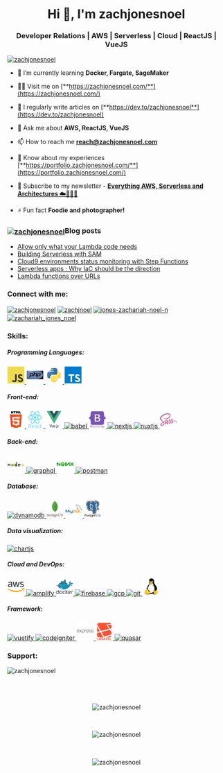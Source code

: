 <h1 align="center">Hi 👋, I'm zachjonesnoel</h1>
<h3 align="center">Developer Relations | AWS | Serverless | Cloud | ReactJS | VueJS</h3>

<!--<p align="left"> <a href="https://github.com/ryo-ma/github-profile-trophy"><img src="https://github-profile-trophy.vercel.app/?username=zachjonesnoel" alt="zachjonesnoel" /></a> </p>-->

<p align="left"> <a href="https://twitter.com/zachjonesnoel" target="blank"><img src="https://img.shields.io/twitter/follow/zachjonesnoel?logo=twitter&style=for-the-badge" alt="zachjonesnoel" /></a> </p>

- 🌱 I’m currently learning **Docker, Fargate, SageMaker**

- 👨‍💻 Visit me on [**https://zachjonesnoel.com/**](https://zachjonesnoel.com/)

- 📝 I regularly write articles on [**https://dev.to/zachjonesnoel**](https://dev.to/zachjonesnoel)

- 💬 Ask me about **AWS, ReactJS, VueJS**

- 📫 How to reach me **reach@zachjonesnoel.com**

- 📄 Know about my experiences [**https://portfolio.zachjonesnoel.com/**](https://portfolio.zachjonesnoel.com/)

- 📰 Subscribe to my newsletter - [**Everything AWS, Serverless and Architectures ☁️🚀👨‍💻**](https://www.getrevue.co/profile/zachjonesnoel)

- ⚡ Fun fact **Foodie and photographer!**

### <a href="https://dev.to/zachjonesnoel" target="blank"><img align="center" src="https://cdn.jsdelivr.net/npm/simple-icons@3.0.1/icons/dev-dot-to.svg" alt="zachjonesnoel" height="30" width="40" /></a>Blog posts
<!-- BLOG-POST-LIST:START -->

- [Allow only what your Lambda code needs](https://dev.to/aws-builders/allow-only-what-your-lambda-code-needs-59f2)
- [Building Serverless with SAM](https://dev.to/aws-builders/building-serverless-with-sam-396o)
- [Cloud9 environments status monitoring with Step Functions](https://dev.to/aws-builders/cloud9-environments-status-monitoring-with-step-functions-26lm)
- [Serverless apps : Why IaC should be the direction](https://dev.to/aws-builders/serverless-apps-why-iac-should-be-the-direction-1h05)
- [Lambda functions over URLs](https://dev.to/aws-builders/lambda-functions-over-urls-5dca)

<!-- BLOG-POST-LIST:END -->

<h3 align="left">Connect with me:</h3>
<p align="left">
<a href="https://dev.to/zachjonesnoel" target="blank"><img align="center" src="https://cdn.jsdelivr.net/npm/simple-icons@3.0.1/icons/dev-dot-to.svg" alt="zachjonesnoel" height="30" width="40" /></a>
<a href="https://twitter.com/zachjnoel" target="blank"><img align="center" src="https://raw.githubusercontent.com/rahuldkjain/github-profile-readme-generator/master/src/images/icons/Social/twitter.svg" alt="zachjnoel" height="30" width="40" /></a>
<a href="https://linkedin.com/in/jones-zachariah-noel-n" target="blank"><img align="center" src="https://raw.githubusercontent.com/rahuldkjain/github-profile-readme-generator/master/src/images/icons/Social/linked-in-alt.svg" alt="jones-zachariah-noel-n" height="30" width="40" /></a>
<a href="https://instagram.com/zachariah_jones_noel" target="blank"><img align="center" src="https://raw.githubusercontent.com/rahuldkjain/github-profile-readme-generator/master/src/images/icons/Social/instagram.svg" alt="zachariah_jones_noel" height="30" width="40" /></a>
</p>

<h3 align="left">Skills:</h3>
<h5 align="left">Programming Languages:</h5>
<p align="left">
 <!--JS-->
<a href="https://developer.mozilla.org/en-US/docs/Web/JavaScript" target="_blank"> <img src="https://raw.githubusercontent.com/devicons/devicon/master/icons/javascript/javascript-original.svg" alt="javascript" width="40" height="40"/> </a>
 <!--PHP-->
 <a href="https://www.php.net" target="_blank"> <img src="https://raw.githubusercontent.com/devicons/devicon/master/icons/php/php-original.svg" alt="php" width="40" height="40"/> </a> 
 <!--Python-->
 <a href="https://www.python.org" target="_blank"> <img src="https://raw.githubusercontent.com/devicons/devicon/master/icons/python/python-original.svg" alt="python" width="40" height="40"/> </a>
 <!--TypeScript-->
 <a href="https://www.typescriptlang.org/" target="_blank"> <img src="https://raw.githubusercontent.com/devicons/devicon/master/icons/typescript/typescript-original.svg" alt="typescript" width="40" height="40"/> </a>
</p>
<h5 align="left">Front-end:</h5>
<p align="left">
 <!--HTML5-->
 <a href="https://www.w3.org/html/" target="_blank"> <img src="https://raw.githubusercontent.com/devicons/devicon/master/icons/html5/html5-original-wordmark.svg" alt="html5" width="40" height="40"/> </a>
 <!--ReactJS-->
 <a href="https://reactjs.org/" target="_blank"> <img src="https://raw.githubusercontent.com/devicons/devicon/master/icons/react/react-original-wordmark.svg" alt="react" width="40" height="40"/> </a>
 <!--VueJS-->
 <a href="https://vuejs.org/" target="_blank"> <img src="https://raw.githubusercontent.com/devicons/devicon/master/icons/vuejs/vuejs-original-wordmark.svg" alt="vuejs" width="40" height="40"/> </a>
 <!--Babel-->
 <a href="https://babeljs.io/" target="_blank"> <img src="https://www.vectorlogo.zone/logos/babeljs/babeljs-icon.svg" alt="babel" width="40" height="40"/> </a>
 <!--Bootstrap-->
 <a href="https://getbootstrap.com" target="_blank"> <img src="https://raw.githubusercontent.com/devicons/devicon/master/icons/bootstrap/bootstrap-plain-wordmark.svg" alt="bootstrap" width="40" height="40"/> </a>
 <!--NextJS-->
 <a href="https://nextjs.org/" target="_blank"> <img src="https://cdn.worldvectorlogo.com/logos/nextjs-3.svg" alt="nextjs" width="40" height="40"/> </a>
 <!--NuxtJS-->
 <a href="https://nuxtjs.org/" target="_blank"> <img src="https://www.vectorlogo.zone/logos/nuxtjs/nuxtjs-icon.svg" alt="nuxtjs" width="40" height="40"/> </a>
 <!--SASS-->
 <a href="https://sass-lang.com" target="_blank"> <img src="https://raw.githubusercontent.com/devicons/devicon/master/icons/sass/sass-original.svg" alt="sass" width="40" height="40"/> </a>
 
</p>
<h5 align="left">Back-end:</h5>
<p align="left">
 <!--NodeJS-->
 <a href="https://nodejs.org" target="_blank"> <img src="https://raw.githubusercontent.com/devicons/devicon/master/icons/nodejs/nodejs-original-wordmark.svg" alt="nodejs" width="40" height="40"/> </a>
 <!--GraphQL-->
 <a href="https://graphql.org" target="_blank"> <img src="https://www.vectorlogo.zone/logos/graphql/graphql-icon.svg" alt="graphql" width="40" height="40"/> </a>
 <!--nginx-->
 <a href="https://www.nginx.com" target="_blank"> <img src="https://raw.githubusercontent.com/devicons/devicon/master/icons/nginx/nginx-original.svg" alt="nginx" width="40" height="40"/> </a>
 <!--Postman-->
 <a href="https://postman.com" target="_blank"> <img src="https://www.vectorlogo.zone/logos/getpostman/getpostman-icon.svg" alt="postman" width="40" height="40"/> </a>
 
</p>
<h5 align="left">Database:</h5>
<p align="left">
 <!--DynamoDB-->
 <a href="https://aws.amazon.com/dynamodb/" target="_blank"> <img src="https://cdn.worldvectorlogo.com/logos/aws-dynamodb.svg" alt="dynamodb" width="40" height="40"/> </a>
 <!--MongoDB-->
 <a href="https://www.mongodb.com/" target="_blank"> <img src="https://raw.githubusercontent.com/devicons/devicon/master/icons/mongodb/mongodb-original-wordmark.svg" alt="mongodb" width="40" height="40"/> </a>
 <!--MySQL-->
 <a href="https://www.mysql.com/" target="_blank"> <img src="https://raw.githubusercontent.com/devicons/devicon/master/icons/mysql/mysql-original-wordmark.svg" alt="mysql" width="40" height="40"/> </a>
 <!--PostGresSQL-->
 <a href="https://www.postgresql.org" target="_blank"> <img src="https://raw.githubusercontent.com/devicons/devicon/master/icons/postgresql/postgresql-original-wordmark.svg" alt="postgresql" width="40" height="40"/> </a>
 
 
</p>
<h5 align="left">Data visualization:</h5>
<p align="left">
 <!--ChartJS-->
 <a href="https://www.chartjs.org" target="_blank"> <img src="https://www.chartjs.org/media/logo-title.svg" alt="chartjs" width="40" height="40"/> </a>
</p>
<h5 align="left">Cloud and DevOps:</h5>
<p align="left">
 <!--AWS-->
 <a href="https://aws.amazon.com" target="_blank"> <img src="https://raw.githubusercontent.com/devicons/devicon/master/icons/amazonwebservices/amazonwebservices-original-wordmark.svg" alt="aws" width="40" height="40"/> </a> 
 <!--Amplify-->
 <a href="https://aws.amazon.com/amplify/" target="_blank"> <img src="https://docs.amplify.aws/assets/logo-dark.svg" alt="amplify" width="40" height="40"/> </a>
 <!--Docker-->
 <a href="https://www.docker.com/" target="_blank"> <img src="https://raw.githubusercontent.com/devicons/devicon/master/icons/docker/docker-original-wordmark.svg" alt="docker" width="40" height="40"/> </a>
 <!--Firebase-->
 <a href="https://firebase.google.com/" target="_blank"> <img src="https://www.vectorlogo.zone/logos/firebase/firebase-icon.svg" alt="firebase" width="40" height="40"/> </a>
 <!--GCP-->
 <a href="https://cloud.google.com" target="_blank"> <img src="https://www.vectorlogo.zone/logos/google_cloud/google_cloud-icon.svg" alt="gcp" width="40" height="40"/> </a>
 <!--Git-->
 <a href="https://git-scm.com/" target="_blank"> <img src="https://www.vectorlogo.zone/logos/git-scm/git-scm-icon.svg" alt="git" width="40" height="40"/> </a>
 <!--Linux-->
 <a href="https://www.linux.org/" target="_blank"> <img src="https://raw.githubusercontent.com/devicons/devicon/master/icons/linux/linux-original.svg" alt="linux" width="40" height="40"/> </a>
 
</p>
<h5 align="left">Framework:</h5>
<p align="left">
 <!--Vuetify-->
 <a href="https://vuetifyjs.com/en/" target="_blank"> <img src="https://bestofjs.org/logos/vuetify.svg" alt="vuetify" width="40" height="40"/> </a>
 <!--Codeignitor-->
 <a href="https://codeigniter.com" target="_blank"> <img src="https://cdn.worldvectorlogo.com/logos/codeigniter.svg" alt="codeigniter" width="40" height="40"/> </a>
 <!--ExpressJS-->
 <a href="https://expressjs.com" target="_blank"> <img src="https://raw.githubusercontent.com/devicons/devicon/master/icons/express/express-original-wordmark.svg" alt="express" width="40" height="40"/> </a>
 <!--Larvel-->
 <a href="https://laravel.com/" target="_blank"> <img src="https://raw.githubusercontent.com/devicons/devicon/master/icons/laravel/laravel-plain-wordmark.svg" alt="laravel" width="40" height="40"/> </a>
 <!--Quasar-->
 <a href="https://quasar.dev/" target="_blank"> <img src="https://cdn.quasar.dev/logo/svg/quasar-logo.svg" alt="quasar" width="40" height="40"/> </a>
</p>


<h3 align="left">Support:</h3>
<p><a href="https://www.buymeacoffee.com/zachjonesnoel"> <img align="left" src="https://cdn.buymeacoffee.com/buttons/v2/default-yellow.png" height="50" width="210" alt="zachjonesnoel" /></a></p><br><br><br><br>

<p align="center"><img align="center" src="https://github-readme-stats.vercel.app/api/top-langs?username=zachjonesnoel&show_icons=true&locale=en&layout=compact" alt="zachjonesnoel" /></p>
&nbsp;
<p align="center"><img align="center" src="https://github-readme-stats.vercel.app/api?username=zachjonesnoel&show_icons=true&locale=en" alt="zachjonesnoel" /></p>
&nbsp;
<p align="center"><img align="center" src="https://github-readme-streak-stats.herokuapp.com/?user=zachjonesnoel&" alt="zachjonesnoel" /></p>
